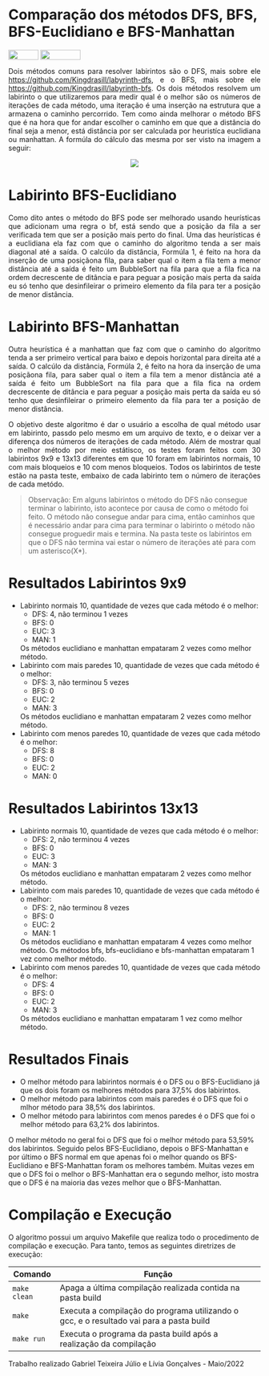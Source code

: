 # Comparação dos métodos DFS, BFS, BFS-Euclidiano e BFS-Manhattan 

<div style="display: inline-block;">
<img align="center" height="20px" width="60px" src="https://img.shields.io/badge/Language-C-blue"/> 
<img align="center" height="20px" width="80px" src="https://img.shields.io/badge/Made%20in-VSCode-red"/> 
</div>
<br>
<p align="justify">
  Dois métodos comuns para resolver labirintos são o DFS, mais sobre ele <a href="https://github.com/Kingdrasill/labyrinth-dfs">https://github.com/Kingdrasill/labyrinth-dfs</a>, e o BFS, mais sobre ele <a href="https://github.com/Kingdrasill/labyrinth-bfs">https://github.com/Kingdrasill/labyrinth-bfs</a>. Os dois métodos resolvem um labirinto o que utilizaremos para medir qual é o melhor são os números de iterações de cada método, uma iteração é uma inserção na estrutura que a armazena o caminho percorrido. Tem como ainda melhorar o método BFS que é na hora que for andar escolher o caminho em que que a distância do final seja a menor, está distância por ser calculada por heuristíca euclidiana ou manhattan. A formúla do cálculo das mesma por ser visto na imagem a seguir:
</p>
<p align="center">
  <img src="imgs/formulas.png">
</p>

# Labirinto BFS-Euclidiano

<p align="justify">
  Como dito antes o método do BFS pode ser melhorado usando heurísticas que adicionam uma regra o bf, está sendo que a posição da fila a ser verificada tem que ser a posição mais perto do final. Uma das heurísticas é a euclidiana ela faz com que o caminho do algoritmo tenda a ser mais diagonal até a saída. O calcúlo da distância, Formúla 1, é feito na hora da inserção de uma posiçãona fila, para saber qual o item a fila tem a menor distância até a saída é feito um BubbleSort na fila para que a fila fica na ordem decrescente de ditância e para peguar a posição mais perta da saída eu só tenho que desinfileirar o primeiro elemento da fila para ter a posição de menor distância. 
</p>

# Labirinto BFS-Manhattan

<p align="justify">
  Outra heurística é a manhattan que faz com que o caminho do algoritmo tenda a ser primeiro vertical para baixo e depois horizontal para direita até a saída. O calcúlo da distância, Formúla 2, é feito na hora da inserção de uma posiçãona fila, para saber qual o item a fila tem a menor distância até a saída é feito um BubbleSort na fila para que a fila fica na ordem decrescente de ditância e para peguar a posição mais perta da saída eu só tenho que desinfileirar o primeiro elemento da fila para ter a posição de menor distância. 
</p>

<p align="justify">
  O objetivo deste algoritmo é dar o usuário a escolha de qual método usar em labirinto, passdo pelo mesmo em um arquivo de texto, e o deixar ver a diferença dos números de iterações de cada método. Além de mostrar qual o melhor método por meio estátisco, os testes foram feitos com 30 labirintos 9x9 e 13x13 diferentes em que 10 foram em labirintos normais, 10 com mais bloqueios e 10 com menos bloqueios. Todos os labirintos de teste estão na pasta teste, embaixo de cada labirinto tem o número de iterações de cada metódo. 
<p>

> Observação: Em alguns labirintos o método do DFS não consegue terminar o labirinto, isto acontece por causa de como o método foi feito. O método não consegue andar para cima, então caminhos que é necessário andar para cima para terminar o labirinto o método não consegue proguedir mais e termina. Na pasta teste os labirintos em que o DFS não termina vai estar o número de iterações até para com um asterisco(X*).  
  
# Resultados Labirintos 9x9
  
<p align="justify">
<ul>
  <li>
    Labirinto normais 10, quantidade de vezes que cada método é o melhor:
    <ul>
      <li>DFS: 4, não terminou 1 vezes</li>
      <li>BFS: 0</li>
      <li>EUC: 3</li>
      <li>MAN: 1</li>
    </ul>
    Os métodos euclidiano e manhattan empataram 2 vezes como melhor método. 
  </li>
  <li>
    Labirinto com mais paredes 10, quantidade de vezes que cada método é o melhor:
    <ul>
      <li>DFS: 3, não terminou 5 vezes</li>
      <li>BFS: 0</li>
      <li>EUC: 2</li>
      <li>MAN: 3</li>
    </ul>
    Os métodos euclidiano e manhattan empataram 2 vezes como melhor método. 
  </li>
  <li>
   Labirinto com menos paredes 10, quantidade de vezes que cada método é o melhor:
    <ul>
      <li>DFS: 8</li>
      <li>BFS: 0</li>
      <li>EUC: 2</li>
      <li>MAN: 0</li>
    </ul>
  </li>
</ul>
</p>
  
# Resultados Labirintos 13x13

<p align="justify">
<ul>
  <li>
    Labirinto normais 10, quantidade de vezes que cada método é o melhor:
    <ul>
      <li>DFS: 2, não terminou 4 vezes</li>
      <li>BFS: 0</li>
      <li>EUC: 3</li>
      <li>MAN: 3</li>
    </ul>
    Os métodos euclidiano e manhattan empataram 2 vezes como melhor método. 
  </li>
  <li>
    Labirinto com mais paredes 10, quantidade de vezes que cada método é o melhor:
    <ul>
      <li>DFS: 2, não terminou 8 vezes</li>
      <li>BFS: 0</li>
      <li>EUC: 2</li>
      <li>MAN: 1</li>
    </ul>
    Os métodos euclidiano e manhattan empataram 4 vezes como melhor método.
    Os métodos bfs, bfs-euclidiano e bfs-manhattan empataram 1 vez como melhor método. 
  </li>
  <li>
   Labirinto com menos paredes 10, quantidade de vezes que cada método é o melhor:
    <ul>
      <li>DFS: 4</li>
      <li>BFS: 0</li>
      <li>EUC: 2</li>
      <li>MAN: 3</li>
    </ul>
    Os métodos euclidiano e manhattan empataram 1 vez como melhor método. 
  </li>
</ul>
</p>

# Resultados Finais

<p align="justify">
<ul>
  <li>O melhor método para labirintos normais é o DFS ou o BFS-Euclidiano já que os dois foram os melhores métodos para 37,5% dos labirintos.</li>
  <li>O melhor método para labirintos com mais paredes é o DFS que foi o mlhor método para 38,5% dos labirintos.</li>
  <li>O melhor método para labirintos com menos paredes é o DFS  que foi o melhor método para 63,2% dos labirintos.</li>
</ul>
O melhor método no geral foi o DFS que foi o melhor método para 53,59% dos labirintos. Seguido pelos BFS-Euclidiano, depois o BFS-Manhattan e por último o BFS normal em que apenas foi o melhor quando os BFS-Euclidiano e BFS-Manhattan foram os melhores também. Muitas vezes em que o DFS foi o melhor o BFS-Manhattan era o segundo melhor, isto mostra que o DFS é na maioria das vezes melhor que o BFS-Manhattan.
</p>

# Compilação e Execução

O algoritmo possui um arquivo Makefile que realiza todo o procedimento de compilação e execução. Para tanto, temos as seguintes diretrizes de execução:


| Comando                |  Função                                                                                           |                     
| -----------------------| ------------------------------------------------------------------------------------------------- |
|  `make clean`          | Apaga a última compilação realizada contida na pasta build                                        |
|  `make`                | Executa a compilação do programa utilizando o gcc, e o resultado vai para a pasta build           |
|  `make run`            | Executa o programa da pasta build após a realização da compilação                                 |


<p>Trabalho realizado Gabriel Teixeira Júlio e Lívia Gonçalves - Maio/2022</p>
